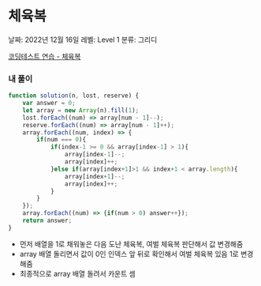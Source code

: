 # 체육복

날짜: 2022년 12월 16일
레벨: Level 1
분류: 그리디

[코딩테스트 연습 - 체육복](https://school.programmers.co.kr/learn/courses/30/lessons/42862)

### 내 풀이

```jsx
function solution(n, lost, reserve) {
    var answer = 0;
    let array = new Array(n).fill(1);
    lost.forEach((num) => array[num - 1]--);
    reserve.forEach((num) => array[num - 1]++);
    array.forEach((num, index) => {
        if(num === 0){
            if(index-1 >= 0 && array[index-1] > 1){
                array[index-1]--;
                array[index]++;
            }else if(array[index+1]>1 && index+1 < array.length){
                array[index+1]--;
                array[index]++;
            }
        }
    });
    array.forEach((num) => {if(num > 0) answer++});
    return answer;
}
```

- 먼저 배열을 1로 채워놓은 다음 도난 체육복, 여벌 체육복 판단해서 값 변경해줌
- array 배열 돌리면서 값이 0인 인덱스 앞 뒤로 확인해서 여벌 체육복 있음 1로 변경해줌
- 최종적으로 array 배열 돌려서 카운트 셈